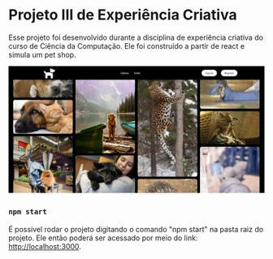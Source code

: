 # Projeto III de Experiência Criativa
<p>
Esse projeto foi desenvolvido durante a disciplina de experiência criativa do curso de Ciência da Computação. Ele foi construído a partir de react e simula um pet shop.
</p>

<img src="projeto3_exp_criativa.jpg" alt="foto do site">


### `npm start`
<p>
É possível rodar o projeto digitando o comando "npm start" na pasta raiz do projeto. Ele então poderá ser acessado por meio do link: <a href="http://localhost:3000">http://localhost:3000</a>.
</p>
